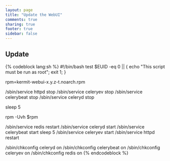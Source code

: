 ```yaml
---
layout: page
title: "Update the WebUI"
comments: true
sharing: true
footer: true
sidebar: false 
---
```



## Update 

{% codeblock lang:sh %}
#!/bin/bash
test $EUID -eq 0 || { echo "This script must be run as root"; exit 1; }

rpm=kermit-webui-x.y.z-t.noarch.rpm

/sbin/service httpd stop
/sbin/service celeryev stop
/sbin/service celerybeat stop
/sbin/service celeryd stop

sleep 5

rpm -Uvh $rpm

/sbin/service redis restart
/sbin/service celeryd start
/sbin/service celerybeat start
sleep 5
/sbin/service celeryev start
/sbin/service httpd restart

/sbin/chkconfig celeryd on
/sbin/chkconfig celerybeat on
/sbin/chkconfig celeryev on
/sbin/chkconfig redis on
{% endcodeblock %}
